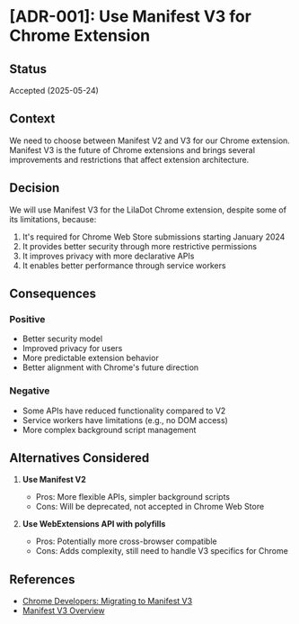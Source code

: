 # [ADR-001]: Use Manifest V3 for Chrome Extension

## Status
Accepted (2025-05-24)

## Context
We need to choose between Manifest V2 and V3 for our Chrome extension. Manifest V3 is the future of Chrome extensions and brings several improvements and restrictions that affect extension architecture.

## Decision
We will use Manifest V3 for the LilaDot Chrome extension, despite some of its limitations, because:
1. It's required for Chrome Web Store submissions starting January 2024
2. It provides better security through more restrictive permissions
3. It improves privacy with more declarative APIs
4. It enables better performance through service workers

## Consequences
### Positive
- Better security model
- Improved privacy for users
- More predictable extension behavior
- Better alignment with Chrome's future direction

### Negative
- Some APIs have reduced functionality compared to V2
- Service workers have limitations (e.g., no DOM access)
- More complex background script management

## Alternatives Considered
1. **Use Manifest V2**
   - Pros: More flexible APIs, simpler background scripts
   - Cons: Will be deprecated, not accepted in Chrome Web Store

2. **Use WebExtensions API with polyfills**
   - Pros: Potentially more cross-browser compatible
   - Cons: Adds complexity, still need to handle V3 specifics for Chrome

## References
- [Chrome Developers: Migrating to Manifest V3](https://developer.chrome.com/docs/extensions/mv3/intro/)
- [Manifest V3 Overview](https://developer.chrome.com/docs/extensions/mv3/intro/mv3-overview/)
